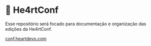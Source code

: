 # 💜 He4rtConf 

Esse repositório será focado para documentação e organização das edições da He4rtConf. 

[conf.heartdevs.com](http://conf.heartdevs.com)
